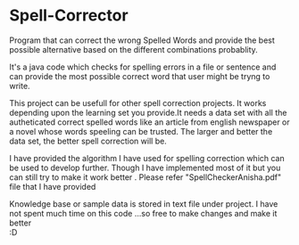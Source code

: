 # Spell-Corrector

Program that can correct the wrong Spelled Words and provide the best possible alternative based on the different combinations probablity.


It's a java code which checks for spelling errors in a file or sentence and can provide the most possible correct word that user might be tryng to write.


This project can be usefull for other spell correction projects. It works depending upon the learning set you provide.It needs a data set with all the autheticated correct spelled words like an article from english newspaper or a novel whose words speeling can be trusted. The larger and better the data set, the better spell correction will be.


I have provided the algorithm I have used for spelling correction which can be used to develop further. Though I have implemented most of it but you can still try to make it work better . Please refer "SpellCheckerAnisha.pdf" file that I have provided


Knowledge base or sample data is stored in text file under project. I have not spent much time on this code ...so free to make changes and make it better   
:D
